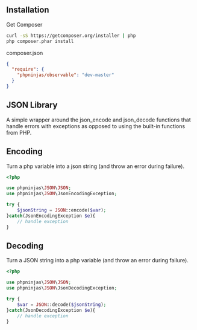Installation
------------

Get Composer

```bash
curl -sS https://getcomposer.org/installer | php
php composer.phar install
```

composer.json

```json
{
  "require": {
    "phpninjas/observable": "dev-master"
  }
}
```

JSON Library
----

A simple wrapper around the json_encode and json_decode functions that handle errors with exceptions as opposed to using the built-in functions from PHP.


Encoding
--------

Turn a php variable into a json string (and throw an error during failure).

```php
<?php

use phpninjas\JSON\JSON;
use phpninjas\JSON\JsonEncodingException;

try {
    $jsonString = JSON::encode($var);
}catch(JsonEncodingException $e){
    // handle exception
}
```


Decoding
--------

Turn a JSON string into a php variable (and throw an error during failure).

```php
<?php

use phpninjas\JSON\JSON;
use phpninjas\JSON\JsonDecodingException;

try {
    $var = JSON::decode($jsonString);
}catch(JsonDecodingException $e){
    // handle exception
}
```

